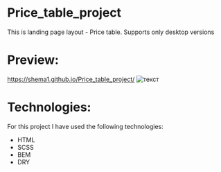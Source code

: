 # Price_table_project
This is landing page layout - Price table.
Supports only desktop versions

# Preview:
https://shema1.github.io/Price_table_project/
![текст](https://lh3.googleusercontent.com/K7EXMb_hsJJs_9fgHnRUKhXqVP3YwX1kiXG-sPYn7dDbDMXMCki4_F9bODXSRU_4RDQEX5UBSMafj6SS9B7axQiC1zfX8vl7qlEWa2qm9-iDErH47pgzAWgGPcjym-8MGfxXbVWyIfWzmcywoJPddhdATdLOYeEeT9unYHA0_su6cCh4TNz6BO0ENv6UWoho8H82IMjP1y_LuqQ_ugNruBrYjy21UZSXieSxEwyFXY4gIQ_zyJ0-dF1lKKly45j_8wvpiRPdi0Y2-MLcE_rFqeLHwvQ0PRM2WfNdg29IxPsQlfoEZ31nHq3opR74lu9CaLnxBu_JnZUKsgUEMTECeVa-9W7NM37eeWbYSUlyBykPSHSRaAvgc5Dk3k2ag_r5MtlcnLYRbFXyq8V5dvvUxav7HpT-2PjIdjKXVaFcPA22gBGKuZnDIm62wXEfJl1IgsgJs7uH_eOrkidrwu9Pc8_RDaVOBY6AWk03n-pDcV9X5LdwWVF5uhEb_CkFiGhvweurfEkqtsd8Sodw_2W7ARyiKmS13P68aNSrvKEx1jwYF8Z5_FWc_SCruIQDsDQFXrWubVLX7VWXNlNU22AdpkdgUtokzP2QzCbk8uQXafY45DKL_xMnA1XlgQgtMWMxSDmkp6KubhpsDCQtOnH4gz8qO9efM1VpfoIQtG5MBiC-IP0tAwjYVyQ=w1249-h800-no)

# Technologies:
For this project I have used the following technologies:
* HTML
* SCSS
* BEM
* DRY
